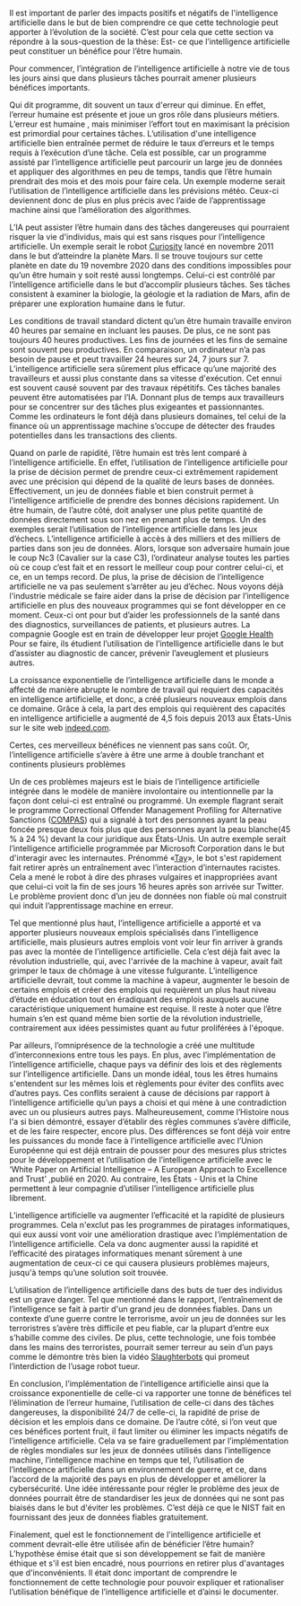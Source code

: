 Il est important de parler des impacts positifs et négatifs de l'intelligence
artificielle dans le but de bien comprendre ce que cette technologie peut apporter
à l’évolution de la société. C’est pour cela que cette section va répondre à la 
sous-question de la thèse: Est- ce que l’intelligence artificielle peut constituer
un bénéfice pour l’être humain. 


Pour commencer, l’intégration de l’intelligence artificielle à notre vie de tous
les jours ainsi que dans plusieurs tâches pourrait amener plusieurs bénéfices 
importants.


Qui dit programme, dit souvent un taux d'erreur qui diminue. En effet, l’erreur
humaine est présente et joue un gros rôle dans plusieurs métiers. L’erreur est humaine
, mais minimiser l’effort tout en maximisant la précision est primordial pour 
certaines tâches. L’utilisation d'une intelligence artificielle bien entraînée
permet de réduire le taux d’erreurs et le temps requis à l’exécution d’une tâche.
Cela est possible, car un programme assisté par l’intelligence artificielle peut 
parcourir un large jeu de données et appliquer des algorithmes en peu de temps, 
tandis que l’être humain prendrait des mois et des mois pour faire cela. Un exemple 
moderne serait l’utilisation de l’intelligence artificielle dans les prévisions météo.
Ceux-ci deviennent donc de plus en plus précis avec l’aide de l’apprentissage 
machine ainsi que l’amélioration des algorithmes.


L’IA peut assister l’être humain dans des tâches dangereuses qui pourraient risquer
la vie d'individus, mais qui est sans risques pour l’intelligence artificielle. 
Un exemple serait le robot [Curiosity](https://mars.nasa.gov/msl/home/) lancé en novembre 2011 dans le but d’atteindre
la planète Mars. Il se trouve toujours sur cette planète en date du 19 novembre 
2020 dans des conditions impossibles pour qu’un être humain y soit resté aussi 
longtemps. Celui-ci est contrôlé par l’intelligence artificielle dans le but 
d’accomplir plusieurs tâches. Ses tâches consistent à examiner la biologie, la 
géologie  et la radiation de Mars, afin de préparer une exploration humaine dans le futur.


Les conditions de travail standard dictent qu’un être humain travaille environ 
40 heures par semaine en incluant les pauses. De plus, ce ne sont pas toujours 
40 heures productives. Les fins de journées et les fins de semaine sont souvent 
peu productives. En comparaison, un ordinateur n’a pas besoin de pause et peut 
travailler 24 heures sur 24, 7 jours sur 7. L’intelligence artificielle sera 
sûrement plus efficace qu’une majorité des travailleurs  et  aussi plus constante
dans sa vitesse d'exécution. Cet ennui est souvent causé souvent par des travaux 
répétitifs. Ces tâches banales peuvent être automatisées par l’IA. Donnant plus de
temps aux travailleurs pour se concentrer sur des tâches plus exigeantes et passionnantes.
Comme les ordinateurs le font déjà dans plusieurs domaines, tel celui de la finance
où un apprentissage machine s’occupe de détecter des fraudes potentielles dans 
les transactions des clients.


Quand on parle de rapidité, l’être humain est très lent comparé à l’intelligence 
artificielle. En effet, l’utilisation de l’intelligence artificielle pour la prise
de décision permet de prendre ceux-ci extrêmement rapidement avec une précision qui
dépend de la qualité de leurs bases de données. Effectivement, un jeu de données fiable
et bien construit permet à l’intelligence artificielle de prendre des bonnes décisions 
rapidement. Un être humain, de l’autre côté, doit analyser une plus petite quantité de 
données directement sous son nez en prenant plus de temps. Un des exemples serait 
l’utilisation de l’intelligence artificielle dans les jeux d’échecs. L’intelligence 
artificielle à accès à des milliers et des milliers de parties dans son jeu de 
données. Alors, lorsque son adversaire humain joue le coup  Nc3 (Cavalier sur la case C3),
l’ordinateur analyse toutes les parties où ce coup c’est fait et en ressort le meilleur 
coup pour contrer celui-ci, et ce, en un temps record. De plus, la prise de décision de 
l’intelligence artificielle ne va pas seulement s’arrêter au jeu d’échec. Nous voyons 
déjà l'industrie médicale se faire aider dans la prise de décision par l’intelligence 
artificielle en plus des nouveaux programmes qui se font développer en ce moment. Ceux-ci
ont pour but d’aider les professionnels de la santé dans des diagnostics, surveillances 
de patients, et plusieurs autres. La compagnie Google est en train de développer  leur 
projet [Google Health](https://health.google/) Pour se faire, ils étudient l’utilisation de l’intelligence artificielle
dans le but d’assister au diagnostic de cancer, prévenir l’aveuglement et plusieurs autres.


La croissance exponentielle de l’intelligence artificielle dans le monde a affecté
de manière abrupte le nombre de travail qui requiert des capacités en intelligence 
artificielle, et donc, a créé plusieurs nouveaux emplois dans ce domaine. Grâce à cela,
la part des emplois qui requièrent des capacités en intelligence artificielle a augmenté
de 4,5 fois depuis 2013 aux États-Unis sur le site web [indeed.com](https://ca.indeed.com/?r=us).


Certes, ces merveilleux bénéfices ne viennent pas sans coût. Or, l’intelligence artificielle
s’avère à être une arme à double tranchant et continents plusieurs problèmes 


Un de ces  problèmes majeurs est le biais de l’intelligence artificielle intégrée dans 
le modèle de manière involontaire ou intentionnelle par la façon dont celui-ci est entraîné
ou programmé. Un exemple flagrant serait le programme Correctional Offender Management 
Profiling for Alternative Sanctions ([COMPAS](https://en.wikipedia.org/wiki/COMPAS_(software))) qui a signalé à tort des personnes ayant la
peau foncée presque deux fois plus que des personnes ayant la peau blanche(45 % à 24 %)
devant la cour juridique aux États-Unis. Un autre exemple serait l’intelligence artificielle
programmée par Microsoft Corporation dans le but d'interagir avec les internautes. 
Prénommé «[Tay](https://twitter.com/tayandyou?lang=en)», le bot s'est rapidement fait retirer après un entraînement avec l’interaction
d’internautes racistes. Cela a mené le robot à dire des phrases vulgaires et inappropriées 
avant que celui-ci voit la fin de ses jours 16 heures après son arrivée sur Twitter. 
Le problème provient donc d’un jeu de données non fiable où mal construit qui induit 
l’apprentissage machine en erreur.


Tel que mentionné plus haut, l’intelligence artificielle a apporté et va apporter plusieurs
nouveaux emplois spécialisés dans l’intelligence artificielle, mais plusieurs autres emplois
vont voir leur fin arriver à grands pas avec la montée de l’intelligence artificielle. Cela 
c’est déjà fait avec la révolution industrielle, qui, avec l'arrivée de la machine à vapeur, 
avait fait grimper le taux de chômage à une vitesse fulgurante. L’intelligence artificielle 
devrait, tout comme la machine à vapeur, augmenter le besoin de certains emplois et créer des
emplois qui requièrent un plus haut niveau d’étude en éducation tout en éradiquant des emplois
auxquels aucune caractéristique uniquement humaine est requise. Il reste à noter que l’être 
humain s’en est quand même bien sortie de la révolution industrielle, contrairement aux idées
pessimistes quant au futur proliférées à l'époque. 


Par ailleurs, l’omniprésence de la technologie a créé une multitude d’interconnexions entre 
tous les pays. En plus, avec l’implémentation de l’intelligence artificielle, chaque pays va 
définir des lois et des règlements sur l’intelligence artificielle.
Dans un monde idéal, tous les êtres humains s'entendent sur les mêmes lois et règlements pour
éviter des conflits avec d’autres pays. Ces conflits seraient à cause de décisions par rapport
à l’intelligence artificielle qu’un pays a choisi et qui mène à une contradiction avec un ou 
plusieurs autres pays. Malheureusement, comme l’Histoire nous l'a si bien démontré, essayer 
d’établir des règles communes s’avère difficile, et de les faire respecter, encore plus. Des différences
se font déjà voir entre les puissances du monde face à l’intelligence artificielle avec l’Union
Européenne qui est déjà entrain de pousser pour des mesures plus strictes pour le développement et
l’utilisation de l’intelligence artificielle avec le ‘White Paper on Artificial Intelligence – 
A European Approach to Excellence and Trust’ ,publié en 2020. Au contraire, les États - Unis
et la Chine permettent à leur compagnie d’utiliser l’intelligence artificielle plus librement.


L’intelligence artificielle va augmenter l’efficacité et la rapidité de plusieurs programmes.
Cela n'exclut pas les programmes de piratages informatiques, qui eux aussi vont voir une 
amélioration drastique avec l’implémentation de l’intelligence artificielle. Cela va donc 
augmenter aussi la rapidité et l’efficacité des piratages informatiques menant sûrement à 
une augmentation de ceux-ci ce qui causera plusieurs problèmes majeurs, jusqu'à temps 
qu’une solution soit trouvée.


L’utilisation de l’intelligence artificielle dans des buts de tuer des individus est un grave
danger. Tel que mentionné dans le rapport, l’entraînement de l’intelligence se fait à partir
d'un grand jeu de données fiables. Dans un contexte d’une guerre contre le terrorisme, avoir
un jeu de données sur les terroristres s’avère très difficile et peu fiable, car la plupart 
d’entre eux s’habille comme des civiles. De plus, cette technologie, une fois tombée dans les mains
des terroristes, pourrait semer terreur au sein d’un pays comme le démontre très bien la vidéo
[Slaughterbots](https://www.youtube.com/watch?v=HipTO_7mUOw&ab_channel=FutureofLifeInstitute) 
qui promeut l’interdiction de l’usage robot tueur.


En conclusion, l’implémentation de l’intelligence artificielle ainsi que la croissance 
exponentielle de celle-ci va rapporter une tonne de bénéfices tel l’élimination de l’erreur humaine,
l’utilisation de celle-ci dans des tâches dangereuses, la disponibilité 24/7 de celle-ci, 
la rapidité de prise de décision et les emplois dans ce domaine. De l’autre côté, si l’on veut
que ces bénéfices portent fruit, il faut limiter ou éliminer les impacts négatifs de l’intelligence
artificielle. Cela va se faire graduellement par l’implémentation de règles mondiales sur les jeux
de données utilisés dans l’intelligence machine, l’intelligence machine en temps que tel, l’utilisation
de l’intelligence artificielle dans un environnement de guerre, et ce, dans l’accord de la majorité
des pays en plus de développer et améliorer la cybersécurité. Une idée intéressante pour régler le 
problème des jeux de données pourrait être de standardiser les jeux de données qui ne sont pas biaisés
dans le but d'éviter les problèmes. C’est déjà ce que le NIST fait en fournissant des jeux de données
fiables gratuitement. 


Finalement, quel est le fonctionnement de l'intelligence artificielle et comment devrait-elle être utilisée
afin de bénéficier l’être humain? L’hypothèse émise était que si son développement se fait de manière 
éthique et s'il est bien encadré, nous pourrions en retirer plus d'avantages que d'inconvénients. Il 
était donc important de comprendre le fonctionnement de cette technologie pour pouvoir expliquer et 
rationaliser l’utilisation bénéfique de l’intelligence artificielle et d’ainsi le documenter.
